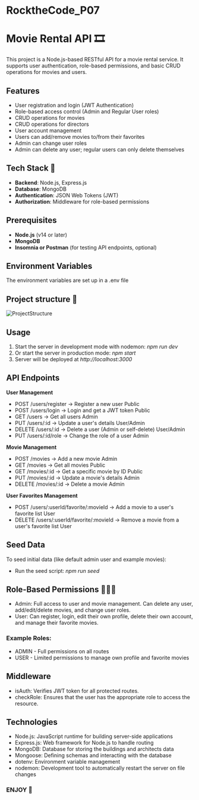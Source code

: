 # RocktheCode_P07 

# Movie Rental API 🎞
This project is a Node.js-based RESTful API for a movie rental service. It supports user authentication, role-based permissions, and basic CRUD operations for movies and users. 

## Features
- User registration and login (JWT Authentication)
- Role-based access control (Admin and Regular User roles)
- CRUD operations for movies
- CRUD operations for directors
- User account management
- Users can add/remove movies to/from their favorites
- Admin can change user roles
- Admin can delete any user; regular users can only delete themselves

## Tech Stack 🚀
- **Backend**: Node.js, Express.js
- **Database**: MongoDB 
- **Authentication**: JSON Web Tokens (JWT)
- **Authorization**: Middleware for role-based permissions

## Prerequisites
- **Node.js** (v14 or later)
- **MongoDB**
- **Insomnia or Postman** (for testing API endpoints, optional)

## Environment Variables
The environment variables are set up in a .env file 

## Project structure 📁
![ProjectStructure](https://github.com/user-attachments/assets/25342a5c-1cee-45f4-aa1f-f939443e2666)


## Usage
1.	Start the server in development mode with nodemon: *npm run dev*
2.	Or start the server in production mode: *npm start*
3.	Server will be deployed at *http://localhost:3000*

## API Endpoints

**User Management**
- POST	/users/register	→ Register a new user	Public
- POST	/users/login	→ Login and get a JWT token	Public
- GET	/users	→ Get all users	Admin
- PUT	/users/:id	→ Update a user's details	User/Admin
- DELETE	/users/:id	→ Delete a user (Admin or self-delete)	User/Admin
- PUT	/users/:id/role	→ Change the role of a user	Admin

**Movie Management**
- POST	/movies	→ Add a new movie	Admin
- GET	/movies	→ Get all movies	Public
- GET	/movies/:id	→ Get a specific movie by ID	Public
- PUT	/movies/:id	→ Update a movie's details	Admin
- DELETE	/movies/:id	→ Delete a movie	Admin

**User Favorites Management**
- POST	/users/:userId/favorite/:movieId	→ Add a movie to a user's favorite list	User
- DELETE	/users/:userId/favorite/:movieId	→ Remove a movie from a user's favorite list	User

## Seed Data
To seed initial data (like default admin user and example movies):
- Run the seed script: *npm run seed*

## Role-Based Permissions 👩‍🦰👦
- Admin: Full access to user and movie management. Can delete any user, add/edit/delete movies, and change user roles.
- User: Can register, login, edit their own profile, delete their own account, and manage their favorite movies.

### Example Roles:
- ADMIN - Full permissions on all routes
- USER - Limited permissions to manage own profile and favorite movies

## Middleware
- isAuth: Verifies JWT token for all protected routes.
- checkRole: Ensures that the user has the appropriate role to access the resource.

## Technologies
- Node.js: JavaScript runtime for building server-side applications
- Express.js: Web framework for Node.js to handle routing
- MongoDB: Database for storing the buildings and architects data
- Mongoose: Defining schemas and interacting with the database
- dotenv: Environment variable management
- nodemon: Development tool to automatically restart the server on file changes

### ENJOY 💚



